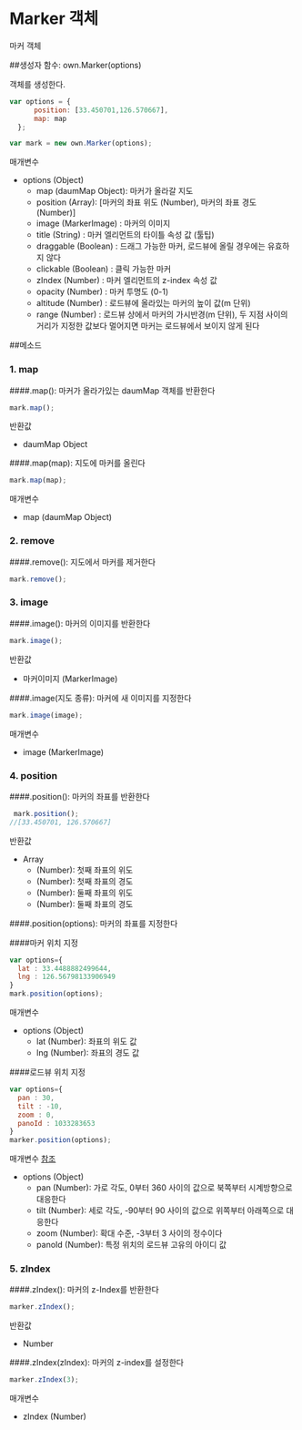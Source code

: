 # Marker 객체
마커 객체

##생성자 함수: own.Marker(options)

객체를 생성한다.
```javascript
var options = {
      position: [33.450701,126.570667],
      map: map
  };

var mark = new own.Marker(options);
```

  매개변수
  * options (Object)
    * map (daumMap Object): 마커가 올라갈 지도
    * position (Array): [마커의 좌표 위도 (Number), 마커의 좌표 경도 (Number)]
    * image (MarkerImage) : 마커의 이미지
    * title (String) : 마커 엘리먼트의 타이틀 속성 값 (툴팁)
    * draggable (Boolean) : 드래그 가능한 마커, 로드뷰에 올릴 경우에는 유효하지 않다
    * clickable (Boolean) : 클릭 가능한 마커
    * zIndex (Number) : 마커 엘리먼트의 z-index 속성 값
    * opacity (Number) : 마커 투명도 (0-1)
    * altitude (Number) : 로드뷰에 올라있는 마커의 높이 값(m 단위)
    * range (Number) : 로드뷰 상에서 마커의 가시반경(m 단위), 두 지점 사이의 거리가 지정한 값보다 멀어지면 마커는 로드뷰에서 보이지 않게 된다


##메소드

### 1. map

####.map(): 마커가 올라가있는 daumMap 객체를 반환한다 

```javascript
mark.map();
```
  반환값
  * daumMap Object


####.map(map): 지도에 마커를 올린다

```javascript
mark.map(map);
```

  매개변수 
  * map (daumMap Object)


### 2. remove

####.remove(): 지도에서 마커를 제거한다 

```javascript
mark.remove();
```


### 3. image

####.image(): 마커의 이미지를 반환한다

```javascript
mark.image();
```
  반환값
  * 마커이미지 (MarkerImage)


####.image(지도 종류): 마커에 새 이미지를 지정한다

```javascript
mark.image(image);
```

  매개변수 
  * image (MarkerImage)


### 4. position

####.position(): 마커의 좌표를 반환한다

```javascript
 mark.position();
//[33.450701, 126.570667]
```
  반환값
  * Array
    * (Number): 첫째 좌표의 위도
    * (Number): 첫째 좌표의 경도
    * (Number): 둘째 좌표의 위도
    * (Number): 둘째 좌표의 경도


####.position(options): 마커의 좌표를 지정한다

####마커 위치 지정

```javascript
var options={
  lat : 33.4488882499644,
  lng : 126.56798133906949
}
mark.position(options);
```

  매개변수
  * options (Object)
    * lat (Number): 좌표의 위도 값
    * lng (Number): 좌표의 경도 값


####로드뷰 위치 지정

```javascript
var options={
  pan : 30,
  tilt : -10,
  zoom : 0,
  panoId : 1033283653
}
marker.position(options);
```

  매개변수 [참조](http://apis.map.daum.net/web/documentation/#Viewpoint)
  * options (Object)
    * pan (Number): 가로 각도, 0부터 360 사이의 값으로 북쪽부터 시계방향으로 대응한다
    * tilt (Number): 세로 각도, -90부터 90 사이의 값으로 위쪽부터 아래쪽으로 대응한다
    * zoom (Number): 확대 수준, -3부터 3 사이의 정수이다
    * panoId (Number): 특정 위치의 로드뷰 고유의 아이디 값


### 5. zIndex

####.zIndex(): 마커의 z-Index를 반환한다

```javascript
marker.zIndex();
```
  반환값
  * Number


####.zIndex(zIndex): 마커의 z-index를 설정한다

```javascript
marker.zIndex(3);
```
  매개변수
  * zIndex (Number)

